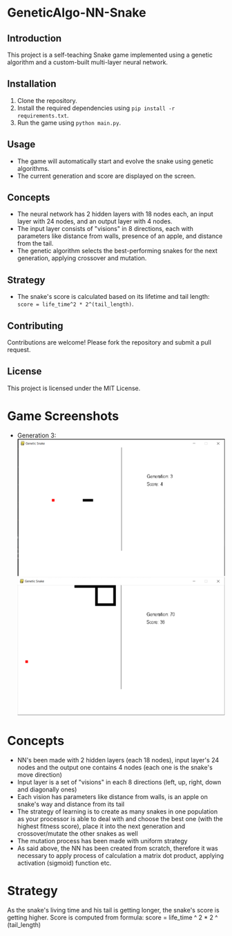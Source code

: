 # GeneticAlgo-NN-Snake

## Introduction
This project is a self-teaching Snake game implemented using a genetic algorithm and a custom-built multi-layer neural network.

## Installation
1. Clone the repository.
2. Install the required dependencies using `pip install -r requirements.txt`.
3. Run the game using `python main.py`.

## Usage
- The game will automatically start and evolve the snake using genetic algorithms.
- The current generation and score are displayed on the screen.

## Concepts
- The neural network has 2 hidden layers with 18 nodes each, an input layer with 24 nodes, and an output layer with 4 nodes.
- The input layer consists of "visions" in 8 directions, each with parameters like distance from walls, presence of an apple, and distance from the tail.
- The genetic algorithm selects the best-performing snakes for the next generation, applying crossover and mutation.

## Strategy
- The snake's score is calculated based on its lifetime and tail length: `score = life_time^2 * 2^(tail_length)`.

## Contributing
Contributions are welcome! Please fork the repository and submit a pull request.

## License
This project is licensed under the MIT License.

# Game Screenshots
- Generation 3:
![Gen 3](imgs/generation_nr_3.png)
![Gen 4](imgs/generation_nr_70.png)

# Concepts
- NN's been made with 2 hidden layers (each 18 nodes), input layer's 24 nodes and the output one contains 4 nodes (each one is the snake's move direction) 
- Input layer is a set of "visions" in each 8 directions (left, up, right, down and diagonally ones)
- Each vision has parameters like distance from walls, is an apple on snake's way and distance from its tail
- The strategy of learning is to create as many snakes in one population as your processor is able to deal with and choose the best one (with the highest fitness score), 
place it into the next generation and crossover/mutate the other snakes as well
- The mutation process has been made with uniform strategy
- As said above, the NN has been created from scratch, therefore it was necessary to apply process of calculation a matrix dot product, applying activation (sigmoid) function etc.

# Strategy
As the snake's living time and his tail is getting longer, the snake's score is getting higher. Score is computed from formula: score = life_time ^ 2 * 2 ^ (tail_length)  
